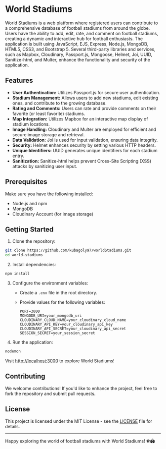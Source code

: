 # World Stadiums

World Stadiums is a web platform where registered users can contribute to a comprehensive database of football stadiums from around the globe. Users have the ability to add, edit, rate, and comment on football stadiums, creating a dynamic and interactive hub for football enthusiasts. The application is built using JavaScript, EJS, Express, Node.js, MongoDB, HTML5, CSS3, and Bootstrap 5. Several third-party libraries and services, such as Mapbox, Cloudinary, Passport.js, Mongoose, Helmet, Joi, UUID, Sanitize-html, and Multer, enhance the functionality and security of the application.

## Features

- **User Authentication:** Utilizes Passport.js for secure user authentication.
- **Stadium Management:** Allows users to add new stadiums, edit existing ones, and contribute to the growing database.
- **Rating and Comments:** Users can rate and provide comments on their favorite (or least favorite) stadiums.
- **Map Integration:** Utilizes Mapbox for an interactive map display of stadium locations.
- **Image Handling:** Cloudinary and Multer are employed for efficient and secure image storage and retrieval.
- **Data Validation:** Joi is used for input validation, ensuring data integrity.
- **Security:** Helmet enhances security by setting various HTTP headers.
- **Unique Identifiers:** UUID generates unique identifiers for each stadium entry.
- **Sanitization:** Sanitize-html helps prevent Cross-Site Scripting (XSS) attacks by sanitizing user input.

## Prerequisites

Make sure you have the following installed:

- Node.js and npm
- MongoDB
- Cloudinary Account (for image storage)

## Getting Started

1. Clone the repository:

```bash
git clone https://github.com/kubagoly97/worldStadiums.git
cd world-stadiums
```

2. Install dependencies:

```bash
npm install
```

3. Configure the environment variables:

   - Create a `.env` file in the root directory.
   - Provide values for the following variables:

     ```env
     PORT=3000
     MONGODB_URI=your_mongodb_uri
     CLOUDINARY_CLOUD_NAME=your_cloudinary_cloud_name
     CLOUDINARY_API_KEY=your_cloudinary_api_key
     CLOUDINARY_API_SECRET=your_cloudinary_api_secret
     SESSION_SECRET=your_session_secret
     ```

4. Run the application:

```bash
nodemon
```

Visit [http://localhost:3000](http://localhost:3000) to explore World Stadiums!

## Contributing

We welcome contributions! If you'd like to enhance the project, feel free to fork the repository and submit pull requests.

## License

This project is licensed under the MIT License - see the [LICENSE](LICENSE) file for details.

---

Happy exploring the world of football stadiums with World Stadiums! ⚽🏟️
